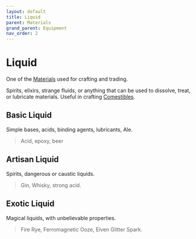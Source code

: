 ```yaml
---
layout: default
title: Liquid
parent: Materials
grand_parent: Equipment
nav_order: 2
---
```

# Liquid
One of the [Materials](Materials) used for crafting and trading.

Spirits, elixirs, strange fluids, or anything that can be used to dissolve, treat, or lubricate materials. Useful in crafting [Comestibles](Core/Comestibles).

## Basic Liquid
Simple bases, acids, binding agents, lubricants, Ale.

> Acid, epoxy, beer

## Artisan Liquid
Spirits, dangerous or caustic liquids.

> Gin, Whisky, strong acid.

## Exotic Liquid
Magical liquids, with unbelievable properties.

> Fire Rye, Ferromagnetic Ooze, Elven Glitter Spark.